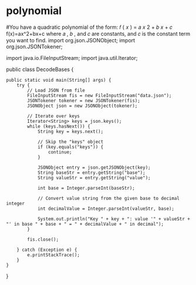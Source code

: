# polynomial
#You have a quadratic polynomial of the form:  𝑓 ( 𝑥 ) = 𝑎 𝑥 2 + 𝑏 𝑥 + 𝑐 f(x)=ax^2+bx+c  where  𝑎 ,  𝑏 , and  𝑐  are constants, and  𝑐 is the constant term you want to find.
import org.json.JSONObject;
import org.json.JSONTokener;

import java.io.FileInputStream;
import java.util.Iterator;

public class DecodeBases {

    public static void main(String[] args) {
        try {
            // Load JSON from file
            FileInputStream fis = new FileInputStream("data.json");
            JSONTokener tokener = new JSONTokener(fis);
            JSONObject json = new JSONObject(tokener);

            // Iterate over keys
            Iterator<String> keys = json.keys();
            while (keys.hasNext()) {
                String key = keys.next();

                // Skip the "keys" object
                if (key.equals("keys")) {
                    continue;
                }

                JSONObject entry = json.getJSONObject(key);
                String baseStr = entry.getString("base");
                String valueStr = entry.getString("value");

                int base = Integer.parseInt(baseStr);

                // Convert value string from the given base to decimal integer
                int decimalValue = Integer.parseInt(valueStr, base);

                System.out.println("Key " + key + ": value '" + valueStr + "' in base " + base + " = " + decimalValue + " in decimal");
            }

            fis.close();

        } catch (Exception e) {
            e.printStackTrace();
        }
    }
}
